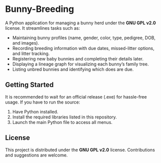 # Bunny-Breeding

A Python application for managing a bunny herd under the **GNU GPL v2.0** license. It streamlines tasks such as:
- Maintaining bunny profiles (name, gender, color, type, pedigree, DOB, and images).
- Recording breeding information with due dates, missed-litter options, and litter tracking.
- Registering new baby bunnies and completing their details later.
- Displaying a lineage graph for visualizing each bunny’s family tree.
- Listing unbred bunnies and identifying which does are due.

## Getting Started

It is recommended to wait for an official release (.exe) for hassle-free usage. If you have to run the source:
1. Have Python installed.
2. Install the required libraries listed in this repository.
3. Launch the main Python file to access all menus.

## License

This project is distributed under the **GNU GPL v2.0** license. Contributions and suggestions are welcome.
